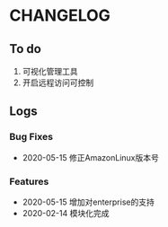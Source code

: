 # CHANGELOG

## To do

1. 可视化管理工具
2. 开启远程访问可控制

## Logs

### Bug Fixes

* 2020-05-15  修正AmazonLinux版本号

### Features

* 2020-05-15  增加对enterprise的支持
* 2020-02-14  模块化完成
